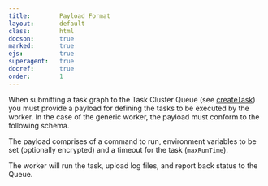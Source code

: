 ```yaml
---
title:        Payload Format
layout:       default
class:        html
docson:       true
marked:       true
ejs:          true
superagent:   true
docref:       true
order:        1
---
```


When submitting a task graph to the Task Cluster Queue (see
[createTask](/docs/reference/platform/queue/reference/api-docs#createTask)) you must provide a
payload for defining the tasks to be executed by the worker. In the case of the
generic worker, the payload must conform to the following schema.

<div data-render-schema="https://schemas.taskcluster.net/generic-worker/v1/payload.json"></div>

The payload comprises of a command to run, environment variables to be set
(optionally encrypted) and a timeout for the task (`maxRunTime`).

The worker will run the task, upload log files, and report back status to the
Queue.

